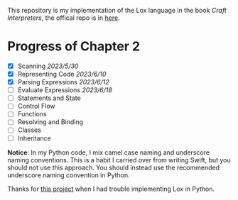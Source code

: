 This repository is my implementation of the Lox language in the book *Craft Interpreters*, the offical repo is in [here](https://github.com/munificent/craftinginterpreters).

# Progress of Chapter 2

* [x] Scanning *2023/5/30*
* [x] Representing Code *2023/6/10*
* [x] Parsing Expressions *2023/6/12*
* [ ] Evaluate Expressions *2023/6/18*
* [ ] Statements and State
* [ ] Control Flow
* [ ] Functions
* [ ] Resolving and Binding
* [ ] Classes
* [ ] Inheritance

**Notice**: In my Python code, I mix camel case naming and underscore naming conventions. This is a habit I carried over from writing Swift, but you should not use this approach. You should instead use the recommended underscore naming convention in Python.

Thanks for [this project](https://github.com/MtScience/PyLox) when I had trouble implementing Lox in Python.